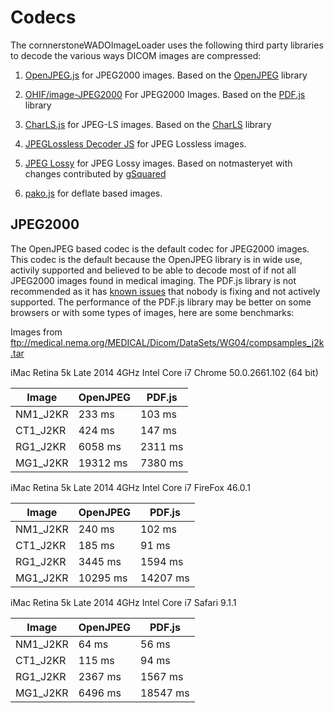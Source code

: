 Codecs
======

The cornnerstoneWADOImageLoader uses the following third party libraries to decode the
various ways DICOM images are compressed:

1) [OpenJPEG.js](https://github.com/chafey/openjpeg) for JPEG2000 images.  Based on the [OpenJPEG](http://www.openjpeg.org/) library

2) [OHIF/image-JPEG2000](https://github.com/OHIF/image-JPEG2000) For JPEG2000 Images.  Based on the [PDF.js](https://mozilla.github.io/pdf.js/) library

3) [CharLS.js]() for JPEG-LS images.  Based on the [CharLS]() library

4) [JPEGLossless Decoder JS](https://github.com/rii-mango/JPEGLosslessDecoderJS) for JPEG Lossless images.

5) [JPEG Lossy]() for JPEG Lossy images.  Based on notmasteryet with changes contributed by [gSquared](https://github.com/g-squared)

6) [pako.js]() for deflate based images.

JPEG2000
--------
The OpenJPEG based codec is the default codec for JPEG2000 images.  This codec is the default because the OpenJPEG
library is in wide use, activily supported and believed to be able to decode most of if not all JPEG2000 images
found in medical imaging.  The PDF.js library is not recommended as it has
[known issues](https://github.com/OHIF/image-JPEG2000/issues) that nobody is fixing and
not actively supported.  The performance of the PDF.js library may be better on some browsers or with some types of
images, here are some benchmarks:

Images from ftp://medical.nema.org/MEDICAL/Dicom/DataSets/WG04/compsamples_j2k.tar

iMac Retina 5k Late 2014 4GHz Intel Core i7 Chrome 50.0.2661.102 (64 bit)

| Image         | OpenJPEG      | PDF.js   |
| --------------| ------------- | -------- |
| NM1_J2KR      | 233 ms        | 103 ms   |
| CT1_J2KR      | 424 ms        | 147 ms   |
| RG1_J2KR      | 6058 ms       | 2311 ms  |
| MG1_J2KR      | 19312 ms      | 7380 ms  |


iMac Retina 5k Late 2014 4GHz Intel Core i7 FireFox 46.0.1

| Image         | OpenJPEG      | PDF.js   |
| --------------| ------------- | -------- |
| NM1_J2KR      | 240 ms        | 102 ms   |
| CT1_J2KR      | 185 ms        | 91 ms    |
| RG1_J2KR      | 3445 ms       | 1594 ms  |
| MG1_J2KR      | 10295 ms      | 14207 ms |

iMac Retina 5k Late 2014 4GHz Intel Core i7 Safari 9.1.1

| Image         | OpenJPEG      | PDF.js   |
| --------------| ------------- | -------- |
| NM1_J2KR      | 64 ms         | 56 ms    |
| CT1_J2KR      | 115 ms        | 94 ms    |
| RG1_J2KR      | 2367 ms       | 1567 ms  |
| MG1_J2KR      | 6496 ms       | 18547 ms |